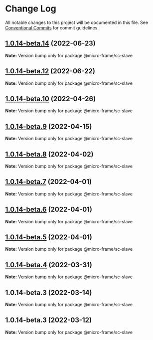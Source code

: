 # Change Log

All notable changes to this project will be documented in this file.
See [Conventional Commits](https://conventionalcommits.org) for commit guidelines.

## [1.0.14-beta.14](https://bsgit28/bgtech-fe/micro-basic/compare/@micro-frame/sc-slave@1.0.14-beta.12...@micro-frame/sc-slave@1.0.14-beta.14) (2022-06-23)

**Note:** Version bump only for package @micro-frame/sc-slave





## [1.0.14-beta.12](https://bsgit28/bgtech-fe/micro-basic/compare/@micro-frame/sc-slave@1.0.14-beta.10...@micro-frame/sc-slave@1.0.14-beta.12) (2022-06-22)

**Note:** Version bump only for package @micro-frame/sc-slave





## [1.0.14-beta.10](https://bsgit28/bgtech-fe/micro-basic/compare/@micro-frame/sc-slave@1.0.14-beta.9...@micro-frame/sc-slave@1.0.14-beta.10) (2022-04-26)

**Note:** Version bump only for package @micro-frame/sc-slave





## [1.0.14-beta.9](https://bsgit28/bgtech-fe/micro-basic/compare/@micro-frame/sc-slave@1.0.14-beta.8...@micro-frame/sc-slave@1.0.14-beta.9) (2022-04-15)

**Note:** Version bump only for package @micro-frame/sc-slave





## [1.0.14-beta.8](https://bsgit28/bgtech-fe/micro-basic/compare/@micro-frame/sc-slave@1.0.14-beta.7...@micro-frame/sc-slave@1.0.14-beta.8) (2022-04-02)

**Note:** Version bump only for package @micro-frame/sc-slave





## [1.0.14-beta.7](https://bsgit28/bgtech-fe/micro-basic/compare/@micro-frame/sc-slave@1.0.14-beta.6...@micro-frame/sc-slave@1.0.14-beta.7) (2022-04-01)

**Note:** Version bump only for package @micro-frame/sc-slave





## [1.0.14-beta.6](https://bsgit28/bgtech-fe/micro-basic/compare/@micro-frame/sc-slave@1.0.14-beta.5...@micro-frame/sc-slave@1.0.14-beta.6) (2022-04-01)

**Note:** Version bump only for package @micro-frame/sc-slave





## [1.0.14-beta.5](https://bsgit28/bgtech-fe/micro-basic/compare/@micro-frame/sc-slave@1.0.14-beta.4...@micro-frame/sc-slave@1.0.14-beta.5) (2022-04-01)

**Note:** Version bump only for package @micro-frame/sc-slave





## [1.0.14-beta.4](https://bsgit28/bgtech-fe/micro-basic/compare/@micro-frame/sc-slave@1.0.14-beta.3...@micro-frame/sc-slave@1.0.14-beta.4) (2022-03-31)

**Note:** Version bump only for package @micro-frame/sc-slave





## 1.0.14-beta.3 (2022-03-14)

**Note:** Version bump only for package @micro-frame/sc-slave





## 1.0.14-beta.3 (2022-03-12)

**Note:** Version bump only for package @micro-frame/sc-slave
